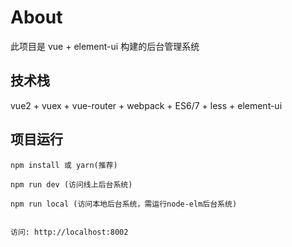 
# About

此项目是 vue + element-ui 构建的后台管理系统


## 技术栈

vue2 + vuex + vue-router + webpack + ES6/7 + less + element-ui


## 项目运行


```
npm install 或 yarn(推荐)

npm run dev (访问线上后台系统)

npm run local (访问本地后台系统，需运行node-elm后台系统)


访问: http://localhost:8002

```



